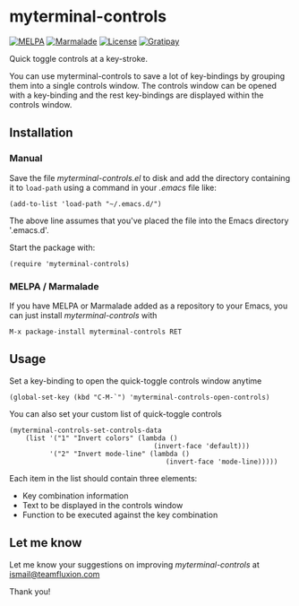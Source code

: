 # myterminal-controls

[![MELPA](http://melpa.org/packages/myterminal-controls-badge.svg)](http://melpa.org/#/myterminal-controls)
[![Marmalade](https://img.shields.io/badge/marmalade-available-8A2A8B.svg)](https://marmalade-repo.org/packages/myterminal-controls)
[![License](https://img.shields.io/badge/LICENSE-GPL%20v3.0-blue.svg)](https://www.gnu.org/licenses/gpl.html)
[![Gratipay](http://img.shields.io/gratipay/myTerminal.svg)](https://gratipay.com/myTerminal)

Quick toggle controls at a key-stroke.

You can use myterminal-controls to save a lot of key-bindings by grouping them into a single controls window. The controls window can be opened with a key-binding and the rest key-bindings are displayed within the controls window.

## Installation

### Manual

Save the file *myterminal-controls.el* to disk and add the directory containing it to `load-path` using a command in your *.emacs* file like:

    (add-to-list 'load-path "~/.emacs.d/")

The above line assumes that you've placed the file into the Emacs directory '.emacs.d'.

Start the package with:

    (require 'myterminal-controls)

### MELPA / Marmalade

If you have MELPA or Marmalade added as a repository to your Emacs, you can just install *myterminal-controls* with

    M-x package-install myterminal-controls RET

## Usage

Set a key-binding to open the quick-toggle controls window anytime

    (global-set-key (kbd "C-M-`") 'myterminal-controls-open-controls)

You can also set your custom list of quick-toggle controls

    (myterminal-controls-set-controls-data
        (list '("1" "Invert colors" (lambda ()
                                        (invert-face 'default)))
              '("2" "Invert mode-line" (lambda ()
                                           (invert-face 'mode-line)))))

Each item in the list should contain three elements:

* Key combination information
* Text to be displayed in the controls window
* Function to be executed against the key combination

## Let me know

Let me know your suggestions on improving *myterminal-controls* at ismail@teamfluxion.com

Thank you!
